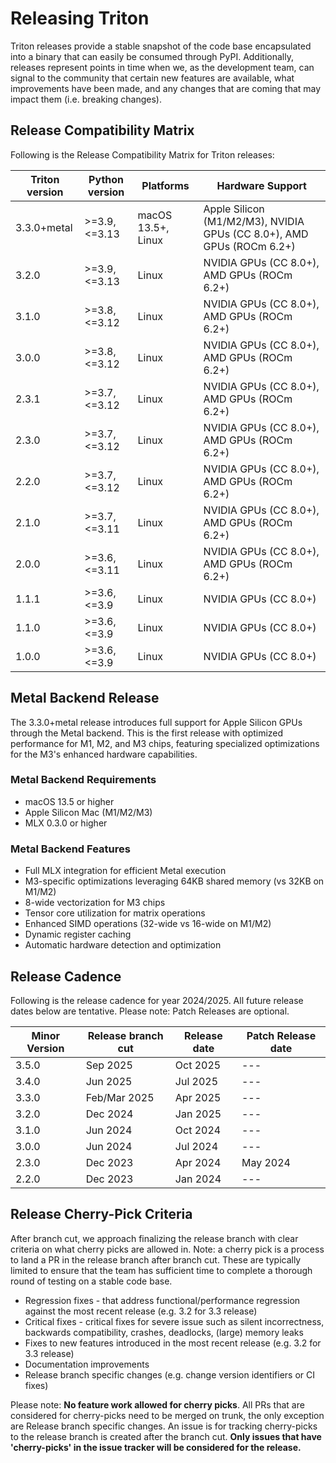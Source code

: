 # Releasing Triton

Triton releases provide a stable snapshot of the code base encapsulated into a binary that can easily be consumed through PyPI. Additionally, releases represent points in time when we, as the development team, can signal to the community that certain new features are available, what improvements have been made, and any changes that are coming that may impact them (i.e. breaking changes).

## Release Compatibility Matrix

Following is the Release Compatibility Matrix for Triton releases:

| Triton version | Python version | Platforms | Hardware Support |
| --- | --- | --- | --- |
| 3.3.0+metal | >=3.9, <=3.13 | macOS 13.5+, Linux | Apple Silicon (M1/M2/M3), NVIDIA GPUs (CC 8.0+), AMD GPUs (ROCm 6.2+) |
| 3.2.0 | >=3.9, <=3.13 | Linux | NVIDIA GPUs (CC 8.0+), AMD GPUs (ROCm 6.2+) |
| 3.1.0 | >=3.8, <=3.12 | Linux | NVIDIA GPUs (CC 8.0+), AMD GPUs (ROCm 6.2+) |
| 3.0.0 | >=3.8, <=3.12 | Linux | NVIDIA GPUs (CC 8.0+), AMD GPUs (ROCm 6.2+) |
| 2.3.1 | >=3.7, <=3.12 | Linux | NVIDIA GPUs (CC 8.0+), AMD GPUs (ROCm 6.2+) |
| 2.3.0 | >=3.7, <=3.12 | Linux | NVIDIA GPUs (CC 8.0+), AMD GPUs (ROCm 6.2+) |
| 2.2.0 | >=3.7, <=3.12 | Linux | NVIDIA GPUs (CC 8.0+), AMD GPUs (ROCm 6.2+) |
| 2.1.0 | >=3.7, <=3.11 | Linux | NVIDIA GPUs (CC 8.0+), AMD GPUs (ROCm 6.2+) |
| 2.0.0 | >=3.6, <=3.11 | Linux | NVIDIA GPUs (CC 8.0+), AMD GPUs (ROCm 6.2+) |
| 1.1.1 | >=3.6, <=3.9 | Linux | NVIDIA GPUs (CC 8.0+) |
| 1.1.0 | >=3.6, <=3.9 | Linux | NVIDIA GPUs (CC 8.0+) |
| 1.0.0 | >=3.6, <=3.9 | Linux | NVIDIA GPUs (CC 8.0+) |

## Metal Backend Release

The 3.3.0+metal release introduces full support for Apple Silicon GPUs through the Metal backend. This is the first release with optimized performance for M1, M2, and M3 chips, featuring specialized optimizations for the M3's enhanced hardware capabilities.

### Metal Backend Requirements
- macOS 13.5 or higher
- Apple Silicon Mac (M1/M2/M3)
- MLX 0.3.0 or higher

### Metal Backend Features
- Full MLX integration for efficient Metal execution
- M3-specific optimizations leveraging 64KB shared memory (vs 32KB on M1/M2)
- 8-wide vectorization for M3 chips
- Tensor core utilization for matrix operations
- Enhanced SIMD operations (32-wide vs 16-wide on M1/M2)
- Dynamic register caching
- Automatic hardware detection and optimization

## Release Cadence

Following is the release cadence for year 2024/2025. All future release dates below are tentative. Please note: Patch Releases are optional.

| Minor Version | Release branch cut | Release date | Patch Release date |
| --- | --- | --- | --- |
| 3.5.0 | Sep 2025 | Oct 2025 | --- |
| 3.4.0 | Jun 2025 | Jul 2025 | --- |
| 3.3.0 | Feb/Mar 2025 | Apr 2025 | --- |
| 3.2.0 | Dec 2024 | Jan 2025 | --- |
| 3.1.0 | Jun 2024 | Oct 2024 | --- |
| 3.0.0 | Jun 2024 | Jul 2024 | --- |
| 2.3.0 | Dec 2023 | Apr 2024 | May 2024 |
| 2.2.0 | Dec 2023 | Jan 2024 | --- |

## Release Cherry-Pick Criteria

After branch cut, we approach finalizing the release branch with clear criteria on what cherry picks are allowed in. Note: a cherry pick is a process to land a PR in the release branch after branch cut. These are typically limited to ensure that the team has sufficient time to complete a thorough round of testing on a stable code base.

* Regression fixes - that address functional/performance regression against the most recent release (e.g. 3.2 for 3.3 release)
* Critical fixes - critical fixes for severe issue such as silent incorrectness, backwards compatibility, crashes, deadlocks, (large) memory leaks
* Fixes to new features introduced in the most recent release (e.g. 3.2 for 3.3 release)
* Documentation improvements
* Release branch specific changes (e.g. change version identifiers or CI fixes)

Please note: **No feature work allowed for cherry picks**. All PRs that are considered for cherry-picks need to be merged on trunk, the only exception are Release branch specific changes. An issue is for tracking cherry-picks to the release branch is created after the branch cut. **Only issues that have 'cherry-picks' in the issue tracker will be considered for the release.**
